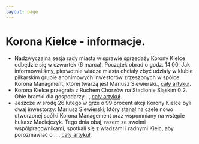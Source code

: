 ```yaml
---
layout: page
---
```

# Korona Kielce - informacje.
  * Nadzwyczajna sesja rady miasta w sprawie sprzedaży Korony Kielce odbędzie się w czwartek (6 marca). Początek obrad o godz. 14.00. Jak informowaliśmy, pierwotnie władze miasta chciały zbyć udziały w klubie piłkarskim grupie anonimowych inwestorów zrzeszonych w spółce Korona Managment, której twarzą jest Mariusz Siewierski., [cały artykuł](https://radiokielce.pl/1275707/przyszlosc-korony-kielce-rozstrzygnie-sie-w-tym-tygodniu/).
  * Korona Kielce przegrała z Ruchem Chorzów na Stadionie Śląskim 0:2. Obie bramki dla gospodarzy..., [cały artykuł](https://www.korona-kielce.pl/aktualnosci).
  * Jeszcze w środę 26 lutego w grze o 99 procent akcji Korony Kielce byli dwaj inwestorzy: Mariusz Siewierski, który stanął na czele nowo utworzonej spółki Korona Management oraz wspomniany na wstępie Łukasz Maciejczyk. Tego dnia obaj, razem ze swoimi współpracownikami, spotkali się z władzami i radnymi Kielc, aby porozmawiać o ..., [cały artykuł](https://kielce.eska.pl/przelom-w-sprawie-korony-kielce-ten-inwestor-ma-byc-nowym-wlascicielem-decydujaca-pilka-po-stronie-radnych-aa-K3hC-MGZV-JrBV.html).
